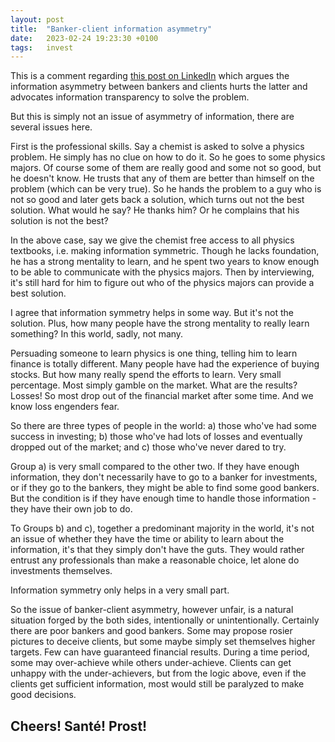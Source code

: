 ```yaml
---
layout: post
title:  "Banker-client information asymmetry"
date:   2023-02-24 19:23:30 +0100
tags:   invest
---
```


This is a comment regarding [this post on LinkedIn](https://www.linkedin.com/posts/thepsironi_trading-investing-money-activity-7033108679788765184-1N__/) which argues the information asymmetry between bankers and clients hurts the latter and advocates information transparency to solve the problem.

But this is simply not an issue of asymmetry of information, there are several issues here.  

First is the professional skills.  Say a chemist is asked to solve a physics problem.  He simply has no clue on how to do it.  So he goes to some physics majors.  Of course some of them are really good and some not so good, but he doesn't know.  He trusts that any of them are better than himself on the problem (which can be very true).  So he hands the problem to a guy who is not so good and later gets back a solution, which turns out not the best solution.  What would he say?  He thanks him?  Or he complains that his solution is not the best?  

In the above case, say we give the chemist free access to all physics textbooks, i.e. making information symmetric.  Though he lacks foundation, he has a strong mentality to learn, and he spent two years to know enough to be able to communicate with the physics majors.  Then by interviewing, it's still hard for him to figure out who of the physics majors can provide a best solution.

I agree that information symmetry helps in some way.  But it's not the solution.  Plus, how many people have the strong mentality to really learn something?  In this world, sadly, not many.

Persuading someone to learn physics is one thing, telling him to learn finance is totally different.  Many people have had the experience of buying stocks.  But how many really spend the efforts to learn.  Very small percentage.  Most simply gamble on the market.  What are the results?  Losses!  So most drop out of the financial market after some time.  And we know loss engenders fear.

So there are three types of people in the world: a) those who've had some success in investing; b) those who've had lots of losses and eventually dropped out of the market; and c) those who've never dared to try.

Group a) is very small compared to the other two.  If they have enough information, they don't necessarily have to go to a banker for investments, or if they go to the bankers, they might be able to find some good bankers.  But the condition is if they have enough time to handle those information - they have their own job to do.

To Groups b) and c), together a predominant majority in the world, it's not an issue of whether they have the time or ability to learn about the information, it's that they simply don't have the guts.  They would rather entrust any professionals than make a reasonable choice, let alone do investments themselves. 

Information symmetry only helps in a very small part.

So the issue of banker-client asymmetry, however unfair, is a natural situation forged by the both sides, intentionally or unintentionally.  Certainly there are poor bankers and good bankers.  Some may propose rosier pictures to deceive clients, but some maybe simply set themselves higher targets.  Few can have guaranteed financial results.  During a time period, some may over-achieve while others under-achieve.  Clients can get unhappy with the under-achievers, but from the logic above, even if the clients get sufficient information, most would still be paralyzed to make good decisions.


## Cheers!  Santé!  Prost!